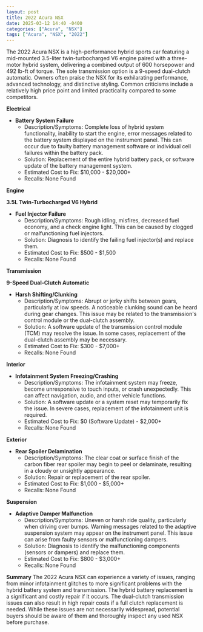 ```yaml
---
layout: post
title: 2022 Acura NSX
date: 2025-03-12 14:40 -0400
categories: ["Acura", "NSX"]
tags: ["Acura", "NSX", "2022"]
---
```

The 2022 Acura NSX is a high-performance hybrid sports car featuring a mid-mounted 3.5-liter twin-turbocharged V6 engine paired with a three-motor hybrid system, delivering a combined output of 600 horsepower and 492 lb-ft of torque. The sole transmission option is a 9-speed dual-clutch automatic. Owners often praise the NSX for its exhilarating performance, advanced technology, and distinctive styling. Common criticisms include a relatively high price point and limited practicality compared to some competitors.

**Electrical**

* **Battery System Failure**
    * Description/Symptoms: Complete loss of hybrid system functionality, inability to start the engine, error messages related to the battery system displayed on the instrument panel. This can occur due to faulty battery management software or individual cell failures within the battery pack.
    * Solution: Replacement of the entire hybrid battery pack, or software update of the battery management system.
    * Estimated Cost to Fix: $10,000 - $20,000+
    * Recalls: None Found

**Engine**

**3.5L Twin-Turbocharged V6 Hybrid**

*   **Fuel Injector Failure**
    *   Description/Symptoms: Rough idling, misfires, decreased fuel economy, and a check engine light. This can be caused by clogged or malfunctioning fuel injectors.
    *   Solution: Diagnosis to identify the failing fuel injector(s) and replace them.
    *   Estimated Cost to Fix: $500 - $1,500
    *   Recalls: None Found

**Transmission**

**9-Speed Dual-Clutch Automatic**

*   **Harsh Shifting/Clunking**
    *   Description/Symptoms: Abrupt or jerky shifts between gears, particularly at low speeds. A noticeable clunking sound can be heard during gear changes. This issue may be related to the transmission's control module or the dual-clutch assembly.
    *   Solution: A software update of the transmission control module (TCM) may resolve the issue. In some cases, replacement of the dual-clutch assembly may be necessary.
    *   Estimated Cost to Fix: $300 - $7,000+
    *   Recalls: None Found

**Interior**

*   **Infotainment System Freezing/Crashing**
    *   Description/Symptoms: The infotainment system may freeze, become unresponsive to touch inputs, or crash unexpectedly. This can affect navigation, audio, and other vehicle functions.
    *   Solution: A software update or a system reset may temporarily fix the issue. In severe cases, replacement of the infotainment unit is required.
    *   Estimated Cost to Fix: $0 (Software Update) - $2,000+
    *   Recalls: None Found

**Exterior**

*   **Rear Spoiler Delamination**
    *   Description/Symptoms: The clear coat or surface finish of the carbon fiber rear spoiler may begin to peel or delaminate, resulting in a cloudy or unsightly appearance.
    *   Solution: Repair or replacement of the rear spoiler.
    *   Estimated Cost to Fix: $1,000 - $5,000+
    *   Recalls: None Found

**Suspension**

*   **Adaptive Damper Malfunction**
    *   Description/Symptoms: Uneven or harsh ride quality, particularly when driving over bumps. Warning messages related to the adaptive suspension system may appear on the instrument panel. This issue can arise from faulty sensors or malfunctioning dampers.
    *   Solution: Diagnosis to identify the malfunctioning components (sensors or dampers) and replace them.
    *   Estimated Cost to Fix: $800 - $3,000+
    *   Recalls: None Found

**Summary**
The 2022 Acura NSX can experience a variety of issues, ranging from minor infotainment glitches to more significant problems with the hybrid battery system and transmission. The hybrid battery replacement is a significant and costly repair if it occurs. The dual-clutch transmission issues can also result in high repair costs if a full clutch replacement is needed. While these issues are not necessarily widespread, potential buyers should be aware of them and thoroughly inspect any used NSX before purchase.

